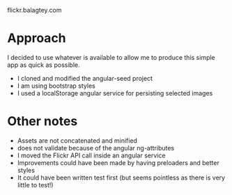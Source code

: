 flickr.balagtey.com

# Approach

I decided to use whatever is available to allow me to produce this simple app as quick as possible.

* I cloned and modified the angular-seed project
* I am using bootstrap styles
* I used a localStorage angular service for persisting selected images
 
# Other notes
 * Assets are not concatenated and minified
 * does not validate because of the angular ng-attributes
 * I moved the Flickr API call inside an angular service
 * Improvements could have been made by having preloaders and better styles
 * It could have been written test first (but seems pointless as there is very little to test!)
